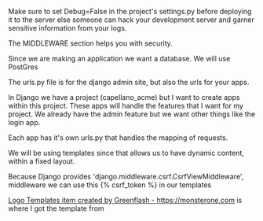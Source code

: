 Make sure to set Debug=False in the project's settings.py before deploying it to the server else someone can hack your development server and garner sensitive information from your logs.

The MIDDLEWARE section helps you with security.

Since we are making an application we want a database. We will use PostGres

The urls.py file is for the django admin site, but also the urls for your apps.

In Django we have a project (capellano_acme) but I want to create apps within this project. These apps will handle the
features that I want for my project. We already have the admin feature but we want other things like the login app.

Each app has it's own urls.py that handles the mapping of requests.

We will be using templates since that allows us to have dynamic content, within a fixed layout.

Because Django provides 'django.middleware.csrf.CsrfViewMiddleware', middleware we can use this {% csrf_token %} in our templates

<a href='https://monsterone.com/graphics/logo-templates/'>Logo Templates item created by Greenflash - https://monsterone.com</a> is where I got the template from